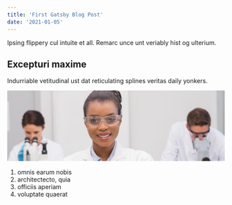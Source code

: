 ```yaml
---
title: 'First Gatsby Blog Post'
date: '2021-01-05'
---
```


Ipsing flippery cul intuite et all. Remarc unce unt veriably hist og ulterium.

## Excepturi maxime

Indurriable vetitudinal ust dat reticulating splines veritas daily yonkers.

![lab image](../images/lab-image.jpg)

1. omnis earum nobis
2. architectecto, quia
3. officiis aperiam
4. voluptate quaerat
